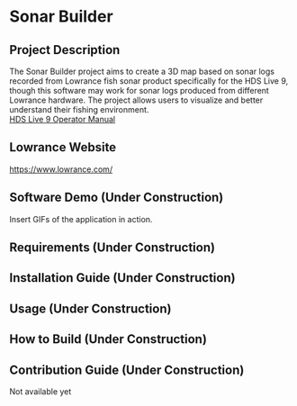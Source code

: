 # Sonar Builder

## Project Description
The Sonar Builder project aims to create a 3D map based on sonar logs recorded from Lowrance fish sonar product specifically for the HDS Live 9, though this software may work for sonar logs produced from different Lowrance hardware. The project allows users to visualize and better understand their fishing environment. 
<br>
[HDS Live 9 Operator Manual](https://cxjdfr.files.cmp.optimizely.com/download/assets/en-us-HDS-Live_OM_EN_988-12063-004_w.pdf/d617a686044e11f0b984c6a57cfd9b0e)

## Lowrance Website
https://www.lowrance.com/

## Software Demo (Under Construction)
Insert GIFs of the application in action.

## Requirements (Under Construction)

## Installation Guide (Under Construction)

## Usage (Under Construction)

## How to Build (Under Construction)

## Contribution Guide (Under Construction)
Not available yet
